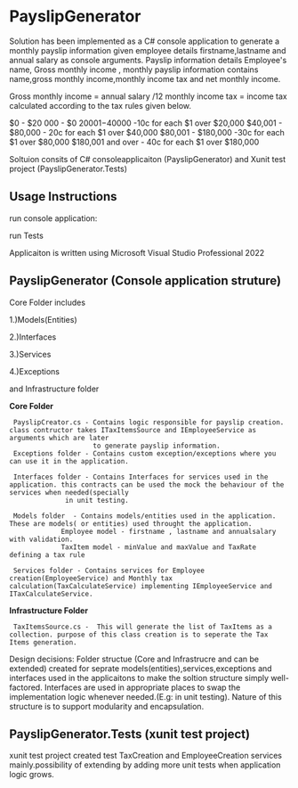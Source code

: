 # PayslipGenerator
Solution has been implemented as a C# console application to generate a monthly payslip information given employee details firstname,lastname and annual salary as console arguments. Payslip information details Employee's name, Gross monthly income , 
 monthly payslip information contains  name,gross monthly income,monthly income tax and net monthly income. 
 
 Gross monthly income = annual salary /12 
 monthly income tax = income tax calculated according to the tax rules given below. 
 
 $0 - $20 000 - $0
 $20001 -$40000 -10c for each $1 over $20,000
 $40,001 - $80,000 - 20c for each $1 over $40,000
 $80,001 - $180,000 -30c for each $1 over $80,000
 $180,001 and over - 40c for each $1 over $180,000
 

Soltuion consits of C# consoleapplicaiton (PayslipGenerator) and Xunit test project (PayslipGenerator.Tests)
## Usage Instructions
 run console application:
 
 run Tests

 Applicaiton is written using Microsoft Visual Studio Professional 2022 
 
 ## PayslipGenerator (Console application struture)
 Core Folder includes 
 
 1.)Models(Entities)
 
 2.)Interfaces
 
 3.)Services
 
 4.)Exceptions
 
 and Infrastructure folder
 
  **Core Folder** 
  
     PayslipCreator.cs - Contains logic responsible for payslip creation. class contructor takes ITaxItemsSource and IEmployeeService as arguments which are later
                         to generate payslip information.
     Exceptions folder - Contains custom exception/exceptions where you can use it in the application.
                      
     Interfaces folder - Contains Interfaces for services used in the application. this contracts can be used the mock the behaviour of the services when needed(specially 
                  in unit testing.
     
     Models folder  - Contains models/entities used in the application. These are models( or entities) used throught the application. 
                 Employee model - firstname , lastname and annualsalary with validation.
                 TaxItem model - minValue and maxValue and TaxRate defining a tax rule 
                
     Services folder - Contains services for Employee creation(EmployeeService) and Monthly tax calculation(TaxCalculateService) implementing IEmployeeService and            ITaxCalculateService.  
    
     
  **Infrastructure Folder** 
     
     TaxItemsSource.cs -  This will generate the list of TaxItems as a collection. purpose of this class creation is to seperate the Tax Items generation. 
 
 Design decisions: Folder structue (Core and Infrastrucre and can be extended) created for seprate models(entities),services,exceptions and interfaces used in the applicaitons to make the soltion structure simply well-factored. Interfaces are used in appropriate places to swap the implementation logic whenever needed.(E.g: in unit testing). Nature of this structure is to support modularity and encapsulation.
 
 ## PayslipGenerator.Tests (xunit test project)
 
 xunit test project created test TaxCreation and EmployeeCreation services mainly.possibility of extending by adding more unit tests when application logic grows.  
 
       
